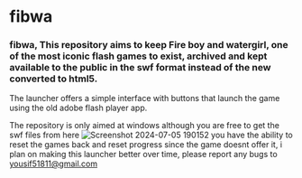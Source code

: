 # fibwa
### fibwa, This repository aims to keep Fire boy and watergirl, one of the most iconic flash games to exist, archived and kept available to the public in the swf format instead of the new converted to html5.

The launcher offers a simple interface with buttons that launch the game using the old adobe flash player app.

The repository is only aimed at windows although you are free to get the swf files from here
![Screenshot 2024-07-05 190152](https://github.com/yousif518111/fibwa/assets/169284146/f531cc28-65cc-42d2-bd15-b07e80df4802)
you have the ability to reset the games back and reset progress since the game doesnt offer it, i plan on making this launcher better over time, please report any bugs to yousif51811@gmail.com
